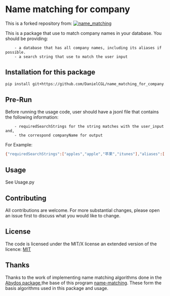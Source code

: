 # Name matching for company
This is a forked repository from:
[![name_matching](https://github.com/DeNederlandscheBank/name_matching/actions/workflows/python-app.yml/badge.svg?branch=main)](https://github.com/DeNederlandscheBank/name_matching/actions/workflows/python-app.yml)

This is a package that use to match company names in your database. You should be providing:

        - a database that has all company names, including its aliases if possible.
        - a search string that use to match the user input
        


## Installation for this package
```bash
pip install git+https://github.com/DanielCGL/name_matching_for_company.git
```

## Pre-Run

Before running the usage code, user should have a jsonl file that contains the following information:

        - requiredSearchStrings for the string matches with the user_input and,
        - the correspond companyName for output
        
For Example:
```bash
{"requiredSearchStrings":["apples","apple","苹果","itunes"],"aliases":["iTunes","Apple's","Apple","苹果公司"],"companyName":"Apple Inc."}
```


## Usage
See Usage.py


## Contributing
All contributions are welcome. For more substantial changes, please open an issue first to discuss what you would like to change.


## License
The code is licensed under the MIT/X license an extended version of the licence: [MIT](https://choosealicense.com/licenses/mit/)


## Thanks
Thanks to the work of implementing name matching algorithms done in the [Abydos package](https://github.com/chrislit/abydos),the base of this program [name-matching](https://github.com/DeNederlandscheBank/name_matching). These form the basis algorithms used in this package and usage.
